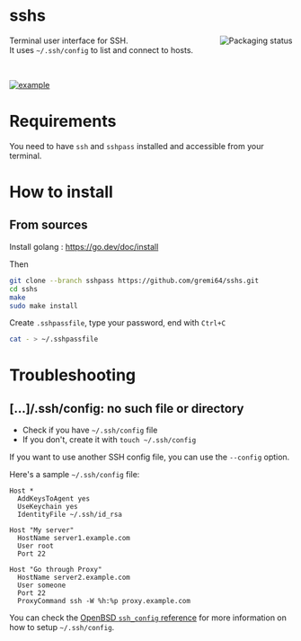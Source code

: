 # sshs

<a href="https://repology.org/project/sshs/versions">
    <img src="https://repology.org/badge/vertical-allrepos/sshs.svg" alt="Packaging status" align="right">
</a>

Terminal user interface for SSH.  
It uses `~/.ssh/config` to list and connect to hosts.

<br>

[![example](https://i.imgur.com/iPmiEVU.gif)](https://asciinema.org/a/465800)

# Requirements
You need to have `ssh` and `sshpass` installed and accessible from your terminal.

# How to install
## From sources
Install golang : https://go.dev/doc/install

Then
```bash
git clone --branch sshpass https://github.com/gremi64/sshs.git
cd sshs
make
sudo make install
```

Create `.sshpassfile`, type your password, end with `Ctrl+C`
```bash
cat - > ~/.sshpassfile
```

# Troubleshooting
## [...]/.ssh/config: no such file or directory
- Check if you have `~/.ssh/config` file
- If you don't, create it with `touch ~/.ssh/config`

If you want to use another SSH config file, you can use the `--config` option.

Here's a sample `~/.ssh/config` file:
```nginx
Host *
  AddKeysToAgent yes
  UseKeychain yes
  IdentityFile ~/.ssh/id_rsa

Host "My server"
  HostName server1.example.com
  User root
  Port 22

Host "Go through Proxy"
  HostName server2.example.com
  User someone
  Port 22
  ProxyCommand ssh -W %h:%p proxy.example.com
```

You can check the [OpenBSD `ssh_config` reference](https://man.openbsd.org/ssh_config.5) for more information on how to setup `~/.ssh/config`.


